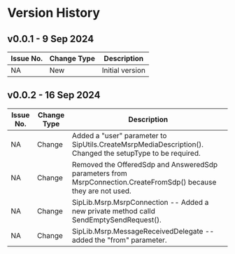 # Version History

## v0.0.1 - 9 Sep 2024
| Issue No. | Change Type | Description |
|--------|--------|-------|
| NA       |  New      | Initial version |

## v0.0.2 - 16 Sep 2024
| Issue No. | Change Type | Description |
|--------|--------|-------|
| NA       |  Change  | Added a "user" parameter to SipUtils.CreateMsrpMediaDescription(). Changed the setupType to be required. |
| NA     | Change | Removed the OfferedSdp and AnsweredSdp parameters from MsrpConnection.CreateFromSdp() because they are not used. |
| NA      | Change | SipLib.Msrp.MsrpConnection -- Added a new private method calld SendEmptySendRequest(). |
| NA      | Change | SipLib.Msrp.MessageReceivedDelegate -- added the "from" parameter. |


